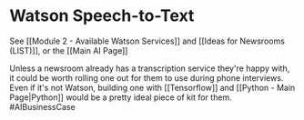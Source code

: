 # Watson Speech-to-Text

See [[Module 2 - Available Watson Services]] and [[Ideas for Newsrooms (LIST)]], or the [[Main AI Page]]

Unless a newsroom already has a transcription service they're happy with, it could be worth rolling one out for them to use during phone interviews. Even if it's not Watson, building one with [[Tensorflow]] and [[Python - Main Page|Python]] would be a pretty ideal piece of kit for them. #AIBusinessCase 